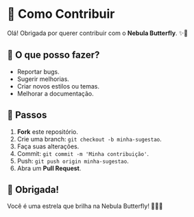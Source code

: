 # 🤝 Como Contribuir

Olá! Obrigada por querer contribuir com o **Nebula Butterfly**. ✨🦋

## 📌 O que posso fazer?

- Reportar bugs.
- Sugerir melhorias.
- Criar novos estilos ou temas.
- Melhorar a documentação.

## 🚀 Passos

1. **Fork** este repositório.
2. Crie uma branch: `git checkout -b minha-sugestao`.
3. Faça suas alterações.
4. Commit: `git commit -m 'Minha contribuição'`.
5. Push: `git push origin minha-sugestao`.
6. Abra um **Pull Request**.

## 💜 Obrigada!

Você é uma estrela que brilha na Nebula Butterfly! 🚀✨🦋
